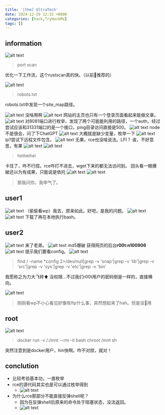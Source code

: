 ```yaml
---
title: '[thm] UltraTech'
date: 2024-12-29 12:31 +0800
categories: [hack,TryHackMe]
tags: []
---
```


## information

![alt text](<../assets/img/2024-12-29-[thm] UltraTech.assets/image.png>)
> port scan

优化一下工作流，这个rustscan真的快。（以前🧌推荐的）

![alt text](<../assets/img/2024-12-29-[thm] UltraTech.assets/image-1.png>)
> robots.txt

robots.txt中发现一个site_map路径。

![alt text](<../assets/img/2024-12-29-[thm] UltraTech.assets/image-2.png>)
没啥用啊
![alt text](<../assets/img/2024-12-29-[thm] UltraTech.assets/image-5.png>)
网站的主页也只有一个登录页面看起来能做文章。
![alt text](<../assets/img/2024-12-29-[thm] UltraTech.assets/image-4.png>)
对8081端口进行枚举，发现了两个可能能利用的路径，一个auth，经过尝试应该和31331端口的是一个接口，ping目录访问直接是500。
![alt text](<../assets/img/2024-12-29-[thm] UltraTech.assets/image-6.png>)
node不是很会，问了下ChatGPT
![alt text](<../assets/img/2024-12-29-[thm] UltraTech.assets/image-7.png>)
大概就是缺少变量，枚举一下
![alt text](<../assets/img/2024-12-29-[thm] UltraTech.assets/image-3.png>)
ip?尝试下远程文件包含。
![alt text](<../assets/img/2024-12-29-[thm] UltraTech.assets/image-8.png>)
无果，rce也没啥说法。LFI？
诶，不好意思，有果
![alt text](<../assets/img/2024-12-29-[thm] UltraTech.assets/image-9.png>)
![alt text](<../assets/img/2024-12-29-[thm] UltraTech.assets/image-10.png>)
> heiheihei

卡住了，咋不行捏。rce咋打不进去，wget下来的都无法访问到。
回头看一眼爆破还以为有成果，只能说是依托
![alt text](<../assets/img/2024-12-29-[thm] UltraTech.assets/image-11.png>)
![alt text](<../assets/img/2024-12-29-[thm] UltraTech.assets/image-12.png>)
> 那我问你，我申气了。

## user1

![alt text](<../assets/img/2024-12-29-[thm] UltraTech.assets/image-13.png>)
（偷偷看wp）我去，原来如此。好吧，是我的问题。
![alt text](<../assets/img/2024-12-29-[thm] UltraTech.assets/image-15.png>)
![alt text](<../assets/img/2024-12-29-[thm] UltraTech.assets/image-14.png>)
下载了再在本地执行bash。

## user2

![alt text](<../assets/img/2024-12-29-[thm] UltraTech.assets/image-16.png>)
来了老弟。
![alt text](<../assets/img/2024-12-29-[thm] UltraTech.assets/image-17.png>)
md5爆破
获得网页的后台**r00t:n100906**
![alt text](<../assets/img/2024-12-29-[thm] UltraTech.assets/image-18.png>)
提示我们要看config。
![alt text](<../assets/img/2024-12-29-[thm] UltraTech.assets/image-19.png>)
> find / -name *config 2>/dev/null|grep -v 'snap'|grep -v 'lib'|grep -v 'src'|grep -v 'sys'|grep -v 'etc'|grep -v 'bin'

我愿称之为力大飞砖⬆️
没权限...不过我们r00t用户的密码倒是一样的，直接横向。

![alt text](<../assets/img/2024-12-29-[thm] UltraTech.assets/image-20.png>)
> 刚刚看wp不小心看见好像有ftp什么事，突然想起来了hah。但是没🥚用

## root

![alt text](<../assets/img/2024-12-29-[thm] UltraTech.assets/image-21.png>)
> docker run -v /:/mnt --rm -it bash chroot /mnt sh

突然注意到是docker用户，hin快啊。咋不对捏，就对！

## conclution

- 比较考验基本功，一直枚举
- rce的源代码其实也是可以通过枚举得到
  - ![alt text](<../assets/img/2024-12-29-[thm] UltraTech.assets/image-23.png>)
- 为什么rce那部分不能直接反弹shell呢？
  - 因为在反弹shell后原来的命令处于阻塞状态，没法返回。
  - ![alt text](<../assets/img/2024-12-29-[thm] UltraTech.assets/image-22.png>)